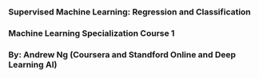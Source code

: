 ### Supervised Machine Learning: Regression and Classification

### Machine Learning Specialization Course 1

### By: Andrew Ng (Coursera and Standford Online and Deep Learning AI)